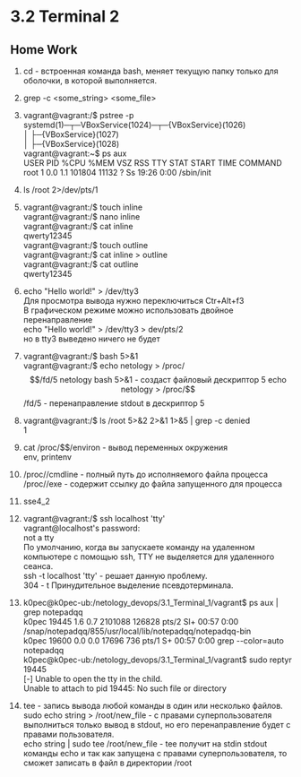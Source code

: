 # 3.2 Terminal 2
## Home Work
1. cd - встроенная команда bash, меняет текущую папку только для оболочки, в которой выполняется.
2. grep -c <some_string> <some_file>
3. vagrant@vagrant:/$ pstree -p  
    systemd(1)─┬─VBoxService(1024)─┬─{VBoxService}(1026)  
           │                       ├─{VBoxService}(1027)  
           │                       ├─{VBoxService}(1028)  
    vagrant@vagrant:~$ ps aux  
    USER         PID %CPU %MEM    VSZ   RSS TTY      STAT START   TIME COMMAND  
    root           1  0.0  1.1 101804 11132 ?        Ss   19:26   0:00 /sbin/init  

4. ls /root 2>/dev/pts/1
5. vagrant@vagrant:/$ touch inline  
   vagrant@vagrant:/$ nano inline  
   vagrant@vagrant:/$ cat inline  
   qwerty12345  
   vagrant@vagrant:/$ touch outline  
   vagrant@vagrant:/$ cat inline > outline  
   vagrant@vagrant:/$ cat outline  
   qwerty12345  
6. echo "Hello world!" > /dev/tty3  
   Для просмотра вывода нужно переключиться Ctr+Alt+f3  
   В графическом режиме можно использовать двойное перенаправление  
   echo "Hello world!" > /dev/tty3 > dev/pts/2  
   но в tty3 выведено ничего не будет  
7. vagrant@vagrant:/$ bash 5>&1  
   vagrant@vagrant:/$ echo netology > /proc/$$/fd/5  
   netology  
   bash 5>&1 - создаст файловый дескриптор 5  
   echo netology > /proc/$$/fd/5 - перенаправление stdout в дескриптор 5  
8. vagrant@vagrant:/$ ls /root 5>&2 2>&1 1>&5 | grep -c denied  
   1  
9. cat /proc/$$/environ -  вывод переменных окружения  
   env, printenv  
10. /proc/<PID>/cmdline - полный путь до исполняемого файла процесса  
    /proc/<PID>/exe - содержит ссылку до файла запущенного для процесса  
11. sse4_2  
12. vagrant@vagrant:/$ ssh localhost 'tty'  
    vagrant@localhost's password:  
    not a tty  
    По умолчанию, когда вы запускаете команду на удаленном компьютере с помощью ssh, TTY не выделяется для удаленного   сеанса.  
    ssh -t localhost 'tty' - решает данную проблему.  
    304 - t Принудительное выделение псевдотерминала.  
13. k0pec@k0pec-ub:/netology_devops/3.1_Terminal_1/vagrant$ ps aux | grep notepadqq  
    k0pec      19445  1.6  0.7 2101088 126828 pts/2  Sl+  00:57   0:00 /snap/notepadqq/855/usr/local/lib/notepadqq/notepadqq-bin  
    k0pec      19600  0.0  0.0  17696   736 pts/1    S+   00:57   0:00 grep --color=auto notepadqq  
    k0pec@k0pec-ub:/netology_devops/3.1_Terminal_1/vagrant$ sudo reptyr 19445  
    [-] Unable to open the tty in the child.  
    Unable to attach to pid 19445: No such file or directory  
14. tee - запись вывода любой команды в один или несколько файлов.  
    sudo echo string > /root/new_file - с правами суперпользователя выполниться только вывод в stdout, но его   перенаправление будет с правами пользователя.  
    echo string | sudo tee /root/new_file - tee получит на stdin stdout команды echo и так как запущена с правами   суперпользователя, то сможет записать в файл в директории /root  







